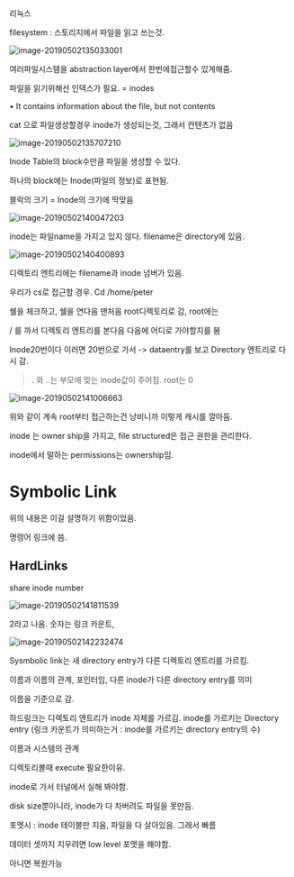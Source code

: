 

리눅스



filesystem : 스토리지에서 파일을 읽고 쓰는것.

![image-20190502135033001](/Users/dadadamarine/Desktop/study/blog/dadadamarine.github.io/_posts/assets/images/image-20190502135033001.png)

여러파일시스템을 abstraction layer에서 한번에접근할수 있게해줌.





파일을 읽기위해선 인덱스가 필요. = inodes

• It contains information about the file, but not contents

cat 으로 파일생성할경우 inode가 생성되는것, 그래서 컨텐츠가 없음





![image-20190502135707210](/Users/dadadamarine/Desktop/study/blog/dadadamarine.github.io/_posts/assets/images/image-20190502135707210.png)

Inode Table의 block수만큼 파일을 생성할 수 있다.

하나의 block에는 Inode(파일의 정보)로 표현됨. 

블락의 크기 = Inode의 크기에 딱맞음

![image-20190502140047203](/Users/dadadamarine/Desktop/study/blog/dadadamarine.github.io/_posts/assets/images/image-20190502140047203.png)

inode는 파일name을 가지고 있지 않다. filename은 directory에 있음.

![image-20190502140400893](/Users/dadadamarine/Desktop/study/blog/dadadamarine.github.io/_posts/assets/images/image-20190502140400893.png)

디렉토리 엔트리에는 filename과 inode 넘버가 있음.



우리가 cs로 접근할 경우. Cd /home/peter

쉘을 체크하고, 쉘을 연다음 맨처음 root디렉토리로 감, root에는 

/ 를 까서 디렉토리 엔트리를 본다음 다음에 어디로 가야할지를 봄

Inode20번이다 이러면 20번으로 가서 -> dataentry를 보고 Directory 엔트리로 다시 감.



> . 와 ..는 부모에 맞는 inode값이 주어짐. root는 0



![image-20190502141006663](/Users/dadadamarine/Desktop/study/blog/dadadamarine.github.io/_posts/assets/images/image-20190502141006663.png)

위와 같이 계속 root부터 접근하는건 낭비니까 이렇게 캐시를 깔아둠.



inode 는 owner ship을 가지고, file structured은 접근 권한을 관리한다.

inode에서 말하는 permissions는 ownership임.





# Symbolic Link

위의 내용은 이걸 설명하기 위함이었음.

명령어 링크에 씀.





## HardLinks

share inode number



![image-20190502141811539](/Users/dadadamarine/Desktop/study/blog/dadadamarine.github.io/_posts/assets/images/image-20190502141811539.png)

2라고 나옴. 숫자는 링크 카운트, 

![image-20190502142232474](/Users/dadadamarine/Desktop/study/blog/dadadamarine.github.io/_posts/assets/images/image-20190502142232474.png)



Sysmbolic link는 새 directory entry가 다른 디렉토리 엔트리를 가르킴.

이름과 이름의 관계, 포인터임, 다른 inode가 다른 directory entry를 의미

이름을 기준으로 감.



하드링크는 디렉토리 엔트리가 inode 자체를 가르김. inode를 가르키는 Directory entry (링크 카운트가 의미하는거 : inode를 가르키는 directory entry의 수)

이름과 시스템의 관계



디렉토리볼때 execute 필요한이유.

inode로 가서 터널에서 실해 봐야함.





disk size뿐아니라, inode가 다 차버려도 파일을 못만듬.



포멧시 : inode 테이블만 지움, 파일을 다 살아있음. 그래서 빠름

데이터 셋까지 지우려면 low level 포맷을 해야함.

아니면 복원가능